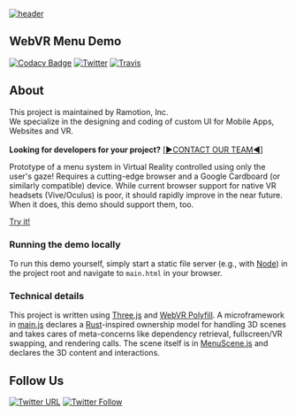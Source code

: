 [![header](http://i.imgur.com/Qfdbkep.png)](http://ramotion.github.io/vr-menu-demo/main.html)



## WebVR Menu Demo
[![Codacy Badge](https://api.codacy.com/project/badge/Grade/c502012bcb1b4e90a7255e6ce47e5b1a)](https://www.codacy.com/app/juri-v/vr-menu-demo?utm_source=github.com&amp;utm_medium=referral&amp;utm_content=Ramotion/vr-menu-demo&amp;utm_campaign=Badge_Grade)
[![Twitter](https://img.shields.io/badge/Twitter-@Ramotion-blue.svg?style=flat)](http://twitter.com/Ramotion)
[![Travis](https://img.shields.io/travis/Ramotion/vr-menu-demo.svg)](https://travis-ci.org/Ramotion/vr-menu-demo)

## About
This project is maintained by Ramotion, Inc.<br>
We specialize in the designing and coding of custom UI for Mobile Apps, Websites and VR.<br><br>**Looking for developers for your project?** [[▶︎CONTACT OUR TEAM◀︎](http://business.ramotion.com?utm_source=gthb&utm_medium=special&utm_campaign=vr-menu-demo-contact-us/#Get_in_Touch)]


Prototype of a menu system in Virtual Reality controlled using only the user's gaze! Requires a cutting-edge browser and a Google Cardboard (or similarly compatible) device. While current browser support for native VR headsets (Vive/Oculus) is poor, it should rapidly improve in the near future. When it does, this demo should support them, too.

[Try it!](http://ramotion.github.io/vr-menu-demo/main.html)

### Running the demo locally

To run this demo yourself, simply start a static file server (e.g., with [Node](https://www.npmjs.com/package/static-server)) in the project root and navigate to `main.html` in your browser.

### Technical details

This project is written using [Three.js](https://github.com/mrdoob/three.js) and [WebVR Polyfill](https://github.com/googlevr/webvr-polyfill). A microframework in [main.js](https://github.com/Ramotion/vr-menu-demo/blob/master/main.js) declares a [Rust](https://github.com/rust-lang/rust)-inspired ownership model for handling 3D scenes and takes cares of meta-concerns like dependency retrieval, fullscreen/VR swapping, and rendering calls. The scene itself is in [MenuScene.js](https://github.com/Ramotion/vr-menu-demo/blob/master/MenuScene.js) and declares the 3D content and interactions.

## Follow Us

[![Twitter URL](https://img.shields.io/twitter/url/http/shields.io.svg?style=social)](https://twitter.com/intent/tweet?text=https://github.com/ramotion/vr-menu-demo)
[![Twitter Follow](https://img.shields.io/twitter/follow/ramotion.svg?style=social)](https://twitter.com/ramotion)

